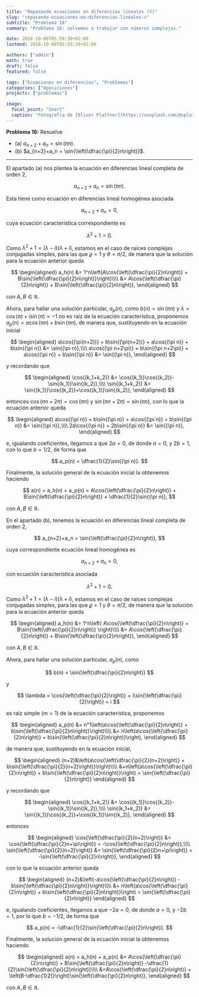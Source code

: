 ```yaml
---
title: "Repasando ecuaciones en diferencias lineales (V)"
slug: "repasando-ecuaciones-en-diferencias-lineales-v"
subtitle: "Problema 16"
summary: "Problema 16: volvemos a trabajar con números complejos."

date: 2018-10-06T05:59:39+02:00
lastmod: 2018-10-06T05:59:39+02:00

authors: ["admin"]
math: true
draft: false
featured: false

tags: ["Ecuaciones en diferencias", "Problemas"]
categories: ["Oposiciones"]
projects: ["problemas"]

image:
  focal_point: "Smart"
  caption: "Fotografía de [Oliver Plattner](https://unsplash.com/@oplattner), disponible en [Unsplash](https://unsplash.com/photos/Plt0vHDRb9U)."
---
```


**Problema 16:** Resuelve

- (a) $a_{n+2}+a_n = \sin{(\pi n)}$.
- (b) $a_{n+2}+a_n = \sin{\left(\dfrac{\pi}{2}n\right)}$.

<!--more-->

***

El apartado (a) nos plantea la ecuación en diferencias lineal completa de orden 2, 

$$
a_{n+2}+a_n = \sin{(\pi n)}.
$$

Esta tiene como ecuación en diferencias lineal homogénea asociada 

$$
a_{n+2}+a_n = 0,
$$

cuya ecuación característica correspondiente es 

$$
\lambda^2+1=0.
$$ 

Como $\lambda^2+1 = (\lambda - i)(\lambda + i)$, estamos en el caso de raíces complejas conjugadas simples, para las que $\varrho = 1$ y $\theta = \pi/2$, de manera que la solución para la ecuación anterior queda

$$
\begin{aligned}
a_h(n) &= 1^n\left(A\cos{\left(\dfrac{\pi}{2}n\right)} + B\sin{\left(\dfrac{\pi}{2}n\right)}\right)\\\\ &= A\cos{\left(\dfrac{\pi}{2}n\right)} + B\sin{\left(\dfrac{\pi}{2}n\right)},
\end{aligned}
$$

con $A,B\in\mathbb{R}$. 

Ahora, para hallar una solución particular, $a_p(n)$, como $b(n) = \sin{(\pi n)}$ y $\lambda = \cos{(\pi)} + i\sin{(\pi)} = -1$ no es raíz de la ecuación característica, proponemos $a_p(n) = a\cos{(\pi n)} + b\sin{(\pi n)}$, de manera que, sustituyendo en la ecuación inicial

$$
\begin{aligned}
a\cos{(\pi(n+2))} + b\sin{(\pi(n+2))} + a\cos{(\pi n)} + b\sin{(\pi n)} &= \sin{(\pi n)},\\\\ a\cos{(\pi n+2\pi)} + b\sin{(\pi n+2\pi)} + a\cos{(\pi n)} + b\sin{(\pi n)} &= \sin{(\pi n)},
\end{aligned}
$$

y recordando que

$$
\begin{aligned}
\cos{(k_1+k_2)} &= \cos{(k_1)}\cos{(k_2)}-\sin{(k_1)}\sin{(k_2)},\\\\ \sin{(k_1+k_2)} &= \sin{(k_1)}\cos{(k_2)}+\cos{(k_1)}\sin{(k_2)},
\end{aligned}
$$

entonces $\cos{(\pi n+2\pi)} = \cos{(\pi n)}$ y $\sin{(\pi n+2\pi)} = \sin{(\pi n)}$, con lo que la ecuación anterior queda

$$
\begin{aligned}
a\cos{(\pi n)} + b\sin{(\pi n)} + a\cos{(\pi n)} + b\sin{(\pi n)} &= \sin{(\pi n)},\\\\ 2a\cos{(\pi n)} + 2b\sin{(\pi n)} &= \sin{(\pi n)},
\end{aligned}
$$

e, igualando coeficientes, llegamos a que $2a=0$, de donde $a=0$, y $2b=1$, con lo que $b=1 / 2$, de forma que 

$$
a_p(n) = \dfrac{1}{2}\sin{(\pi n)}.
$$ 

Finalmente, la solución general de la ecuación inicial la obtenemos haciendo 

$$
a(n) = a_h(n) + a_p(n) = A\cos{\left(\dfrac{\pi}{2}n\right)} + B\sin{\left(\dfrac{\pi}{2}n\right)} + \dfrac{1}{2}\sin{(\pi n)},
$$ 

con $A,B\in\mathbb{R}$.

En el apartado (b), tenemos la ecuación en diferencias lineal completa de orden 2, 

$$
a_{n+2}+a_n = \sin{\left(\dfrac{\pi}{2}n\right)},
$$

cuya correspondiente ecuación lineal homogénea es 

$$
a_{n+2}+a_n = 0,
$$

con ecuación característica asociada 

$$
\lambda^2 + 1=0.
$$ 

Como $\lambda^2+1 = (\lambda - i)(\lambda + i)$, estamos en el caso de raíces complejas conjugadas simples, para las que $\varrho = 1$ y $\theta = \pi/2$, de manera que la solución para la ecuación anterior queda 

$$
\begin{aligned}
a_h(n) &= 1^n\left(
A\cos{\left(\dfrac{\pi}{2}n\right)} + B\sin{\left(\dfrac{\pi}{2}n\right)}
\right)\\\\ &= A\cos{\left(\dfrac{\pi}{2}n\right)} + B\sin{\left(\dfrac{\pi}{2}n\right)},
\end{aligned}
$$ 

con $A,B\in\mathbb{R}$. 

Ahora, para hallar una solución particular, $a_p(n)$, como 

$$
b(n) = \sin{\left(\dfrac{\pi}{2}n\right)}
$$ 

y 

$$
\lambda = \cos{\left(\dfrac{\pi}{2}\right)} + i\sin{\left(\dfrac{\pi}{2}\right)} = i
$$

es raíz simple ($m=1$) de la ecuación característica, proponemos

$$
\begin{aligned}
a_p(n) &= n^1\left(a\cos{\left(\dfrac{\pi}{2}n\right)} + b\sin{\left(\dfrac{\pi}{2}n\right)}\right)\\\\ &= n\left(a\cos{\left(\dfrac{\pi}{2}n\right)} + b\sin{\left(\dfrac{\pi}{2}n\right)}\right),
\end{aligned} 
$$

de manera que, sustituyendo en la ecuación inicial,

$$
\begin{aligned}
(n+2)&\left(a\cos{\left(\dfrac{\pi}{2}(n+2)\right)} + b\sin{\left(\dfrac{\pi}{2}(n+2)\right)}\right)\\\\ &+n\left(a\cos{\left(\dfrac{\pi}{2}n\right)} + b\sin{\left(\dfrac{\pi}{2}n\right)}\right) = \sin{\left(\dfrac{\pi}{2}n\right)}
\end{aligned}
$$

y recordando que

$$
\begin{aligned}
\cos{(k_1+k_2)} &= \cos{(k_1)}\cos{(k_2)}-\sin{(k_1)}\sin{(k_2)},\\\\ \sin{(k_1+k_2)} &= \sin{(k_1)}\cos{(k_2)}+\cos{(k_1)}\sin{(k_2)},
\end{aligned}
$$

entonces 

$$
\begin{aligned}
\cos{\left(\dfrac{\pi}{2}(n+2)\right)} &= \cos{\left(\dfrac{\pi}{2}n+\pi\right)} = -\cos{\left(\dfrac{\pi}{2}n\right)},\\\\ \sin{\left(\dfrac{\pi}{2}(n+2)\right)} &= \sin{\left(\dfrac{\pi}{2}n+\pi\right)} = -\sin{\left(\dfrac{\pi}{2}n\right)},
\end{aligned}
$$

con lo que la ecuación anterior queda

$$
\begin{aligned}
(n+2)&\left(-a\cos{\left(\dfrac{\pi}{2}n\right)} - b\sin{\left(\dfrac{\pi}{2}n\right)}\right)\\\\ &+ n\left(a\cos{\left(\dfrac{\pi}{2}n\right)} + b\sin{\left(\dfrac{\pi}{2}n\right)}\right) = \sin{\left(\dfrac{\pi}{2}n\right)}
\end{aligned}
$$

e, igualando coeficientes, llegamos a que $-2a=0$, de donde $a=0$, y $-2b=1$, por lo que $b = -1 / 2$, de forma que 

$$
a_p(n) = -\dfrac{1}{2}\sin{\left(\dfrac{\pi}{2}n\right)}.
$$ 

Finalmente, la solución general de la ecuación inicial la obtenemos haciendo 

$$
\begin{aligned}
a(n) = a_h(n) + a_p(n) &= A\cos{\left(\dfrac{\pi}{2}n\right)} + B\sin{\left(\dfrac{\pi}{2}n\right)} -\dfrac{1}{2}\sin{\left(\dfrac{\pi}{2}n\right)}\\\\ &=A\cos{\left(\dfrac{\pi}{2}n\right)} + \left(B-\dfrac{1}2{}\right)\sin{\left(\dfrac{\pi}{2}n\right)},
\end{aligned}
$$

con $A,B\in\mathbb{R}$.
